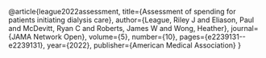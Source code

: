 @article{league2022assessment,
    title={Assessment of spending for patients initiating dialysis care},
    author={League, Riley J and Eliason, Paul and McDevitt, Ryan C and Roberts, James W and Wong, Heather},
    journal={JAMA Network Open},
    volume={5},
    number={10},
    pages={e2239131--e2239131},
    year={2022},
    publisher={American Medical Association}
}
